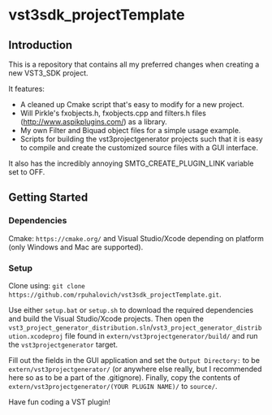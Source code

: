 # vst3sdk_projectTemplate

## Introduction

This is a repository that contains all my preferred changes when creating a new VST3_SDK project.

It features:
- A cleaned up Cmake script that's easy to modify for a new project.
- Will Pirkle's fxobjects.h, fxobjects.cpp and filters.h files (http://www.aspikplugins.com/) as a library.
- My own Filter and Biquad object files for a simple usage example.
- Scripts for building the vst3projectgenerator projects such that it is easy to compile and create the customized source files with a GUI interface.

It also has the incredibly annoying SMTG_CREATE_PLUGIN_LINK variable set to OFF.

## Getting Started

### Dependencies

Cmake: ```https://cmake.org/``` and Visual Studio/Xcode depending on platform (only Windows and Mac are supported).

### Setup

Clone using: ```git clone https://github.com/rpuhalovich/vst3sdk_projectTemplate.git```.

Use either ```setup.bat``` or ```setup.sh``` to download the required dependencies and build the Visual Studio/Xcode projects. Then open the ```vst3_project_generator_distribution.sln```/```vst3_project_generator_distribution.xcodeproj``` file found in ```extern/vst3projectgenerator/build/``` and run the ```vst3projectgenerator``` target.

Fill out the fields in the GUI application and set the ```Output Directory:``` to be ```extern/vst3projectgenerator/``` (or anywhere else really, but I recommended here so as to be a part of the .gitignore). Finally, copy the contents of ```extern/vst3projectgenerator/(YOUR PLUGIN NAME)/``` to ```source/```. 

Have fun coding a VST plugin!
